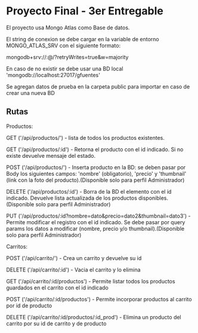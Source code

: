 # Proyecto Final - 3er Entregable


El proyecto usa Mongo Atlas como Base de datos. 

El string de conexion se debe cargar en la variable de entorno MONGO_ATLAS_SRV con el siguiente formato: 

mongodb+srv://<user>:<password>@<clusterUrl>/<databaseName>?retryWrites=true&w=majority

En caso de no existir se debe usar una BD local 'mongodb://localhost:27017/gfuentes'

Se agregan datos de prueba en la carpeta public para importar en caso de crear una nueva BD

## Rutas 

Productos:

GET ('/api/productos/') - lista de todos los productos existentes.

GET ('/api/productos/:id') - Retorna el producto con el id indicado. Si no existe devuelve mensaje del estado.

POST ('/api/productos/') - Inserta producto en la BD: se deben pasar por Body los siguientes campos: 'nombre' (obligatorio), 'precio' y 'thumbnail' (link con la foto del producto).(Disponible solo para perfil Administrador)

DELETE ('/api/productos/:id') - Borra de la BD el elemento con el id indicado. Devuelve lista actualizada de los productos disponibles.(Disponible solo para perfil Administrador)

PUT ('/api/productos/:id?nombre=dato&precio=dato2&thumbnail=dato3') - Permite modificar el registro con el id indicado. Se debe pasar por query params los datos a modificar (nombre, precio y/o thumbnail).(Disponible solo para perfil Administrador)


Carritos:

POST ('/api/carrito/') - Crea un carrito y devuelve su id

DELETE ('/api/carrito/:id') - Vacia el carrito y lo elimina

GET ('/api/carrito/:id/productos') - Permite listar todos los productos guardados en el carrito con el id indicado

POST ('/api/carrito/:id/productos') - Permite incorporar productos al carrito por id de producto

DELETE ('/api/carrito/:id/productos/:id_prod') - Elimina un producto del carrito por su id de carrito y de producto




